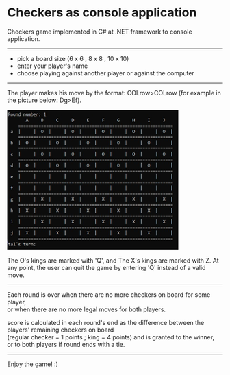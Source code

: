 # Checkers as console application

Checkers game implemented in C# at .NET framework to console application.

-----

- pick a board size (6 x 6 , 8 x 8 , 10 x 10)
- enter your player's name
- choose playing against another player or against the computer

-----

The player makes his move by the format: COLrow>COLrow (for example in the picture below: Dg>Ef).

<img src="Damka console screenshot.jpg" width=400>

The O's kings are marked with 'Q', and The X's kings are marked with Z.
At any point, the user can quit the game by entering 'Q' instead of a valid move.

-----

Each round is over when there are no more checkers on board for some player,\
or when there are no more legal moves for both players.

score is calculated in each round's end as the difference between the players' remaining checkers on board\
(regular checker = 1 points ; king = 4 points) and is granted to the winner,\
or to both players if round ends with a tie.

-----

Enjoy the game! :)
